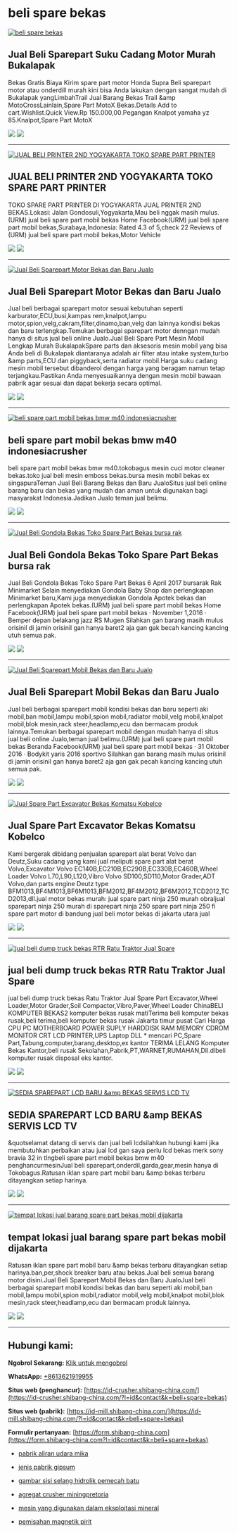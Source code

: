 # beli spare bekas

<a href="https://swt.shibang-china.com/?l=id&img&k=beli+spare+bekas" target="_blank">![beli spare bekas](http://static.shibang-china.com/all-800x300/405.jpg)</a>

## Jual Beli Sparepart Suku Cadang Motor Murah Bukalapak
Bekas Gratis Biaya Kirim spare part motor Honda Supra Beli sparepart motor atau onderdill murah kini bisa Anda lakukan dengan sangat mudah di Bukalapak yangLimbahTrail Jual Barang Bekas Trail &amp MotoCrossLainlain,Spare Part MotoX Bekas.Details Add to cart.Wishlist.Quick View.Rp 150.000,00.Pegangan Knalpot yamaha yz 85.Knalpot,Spare Part MotoX


<a href="https://whatsapp.shibangsoft.com/WhatsApp.php" target="_blank" title="WhatsApp">![](http://static.shibang-china.com/icon/whatsapp.png)</a> <a href="https://swt.shibang-china.com/?l=id&icon&k=beli+spare+bekas" target="_blank">![](http://static.shibang-china.com/icon/chat-id.png)</a>

---

<a href="https://swt.shibang-china.com/?l=id&img&k=beli+spare+bekas" target="_blank">![JUAL BELI PRINTER 2ND YOGYAKARTA TOKO SPARE PART PRINTER](http://static.shibang-china.com/all-800x300/409.jpg)</a>

## JUAL BELI PRINTER 2ND YOGYAKARTA TOKO SPARE PART PRINTER
TOKO SPARE PART PRINTER DI YOGYAKARTA JUAL PRINTER 2ND BEKAS.Lokasi: Jalan Gondosuli,Yogyakarta,Mau beli nggak masih mulus.(URM) jual beli spare part mobil bekas Home Facebook(URM) jual beli spare part mobil bekas,Surabaya,Indonesia: Rated 4.3 of 5,check 22 Reviews of (URM) jual beli spare part mobil bekas,Motor Vehicle


<a href="https://whatsapp.shibangsoft.com/WhatsApp.php" target="_blank" title="WhatsApp">![](http://static.shibang-china.com/icon/whatsapp.png)</a> <a href="https://swt.shibang-china.com/?l=id&icon&k=beli+spare+bekas" target="_blank">![](http://static.shibang-china.com/icon/chat-id.png)</a>

---

<a href="https://swt.shibang-china.com/?l=id&img&k=beli+spare+bekas" target="_blank">![Jual Beli Sparepart Motor Bekas dan Baru Jualo](http://static.shibang-china.com/all-800x300/89.jpg)</a>

## Jual Beli Sparepart Motor Bekas dan Baru Jualo
Jual beli berbagai sparepart motor sesuai kebutuhan seperti karburator,ECU,busi,kampas rem,knalpot,lampu motor,spion,velg,cakram,filter,dinamo,ban,velg dan lainnya kondisi bekas dan baru terlengkap.Temukan berbagai sparepart motor denngan mudah hanya di situs jual beli online Jualo.Jual Beli Spare Part Mesin Mobil Lengkap Murah BukalapakSpare parts dan aksesoris mesin mobil yang bisa Anda beli di Bukalapak diantaranya adalah air filter atau intake system,turbo &amp parts,ECU dan piggyback,serta radiator mobil.Harga suku cadang mesin mobil tersebut dibanderol dengan harga yang beragam namun tetap terjangkau.Pastikan Anda menyesuaikannya dengan mesin mobil bawaan pabrik agar sesuai dan dapat bekerja secara optimal.


<a href="https://whatsapp.shibangsoft.com/WhatsApp.php" target="_blank" title="WhatsApp">![](http://static.shibang-china.com/icon/whatsapp.png)</a> <a href="https://swt.shibang-china.com/?l=id&icon&k=beli+spare+bekas" target="_blank">![](http://static.shibang-china.com/icon/chat-id.png)</a>

---

<a href="https://swt.shibang-china.com/?l=id&img&k=beli+spare+bekas" target="_blank">![beli spare part mobil bekas bmw m40 indonesiacrusher](http://static.shibang-china.com/all-800x300/125.jpg)</a>

## beli spare part mobil bekas bmw m40 indonesiacrusher
beli spare part mobil bekas bmw m40.tokobagus mesin cuci motor cleaner bekas.toko jual beli mesin emboss bekas.bursa mesin mobil bekas ex singapuraTeman Jual Beli Barang Bekas dan Baru JualoSitus jual beli online barang baru dan bekas yang mudah dan aman untuk digunakan bagi masyarakat Indonesia.Jadikan Jualo teman jual belimu.


<a href="https://whatsapp.shibangsoft.com/WhatsApp.php" target="_blank" title="WhatsApp">![](http://static.shibang-china.com/icon/whatsapp.png)</a> <a href="https://swt.shibang-china.com/?l=id&icon&k=beli+spare+bekas" target="_blank">![](http://static.shibang-china.com/icon/chat-id.png)</a>

---

<a href="https://swt.shibang-china.com/?l=id&img&k=beli+spare+bekas" target="_blank">![Jual Beli Gondola Bekas Toko Spare Part Bekas bursa rak](http://static.shibang-china.com/all-800x300/1478.jpg)</a>

## Jual Beli Gondola Bekas Toko Spare Part Bekas bursa rak
Jual Beli Gondola Bekas Toko Spare Part Bekas 6 April 2017 bursarak Rak Minimarket Selain menyediakan Gondola Baby Shop dan perlengkapan Minimarket baru,Kami juga menyediakan Gondola Apotek bekas dan perlengkapan Apotek bekas.(URM) jual beli spare part mobil bekas Home Facebook(URM) jual beli spare part mobil bekas · November 1,2016 · Bemper depan belakang jazz RS Mugen Silahkan gan barang masih mulus orisinil di jamin orisinil gan hanya baret2 aja gan gak becah kancing kancing utuh semua pak.


<a href="https://whatsapp.shibangsoft.com/WhatsApp.php" target="_blank" title="WhatsApp">![](http://static.shibang-china.com/icon/whatsapp.png)</a> <a href="https://swt.shibang-china.com/?l=id&icon&k=beli+spare+bekas" target="_blank">![](http://static.shibang-china.com/icon/chat-id.png)</a>

---

<a href="https://swt.shibang-china.com/?l=id&img&k=beli+spare+bekas" target="_blank">![Jual Beli Sparepart Mobil Bekas dan Baru Jualo](http://static.shibang-china.com/all-800x300/1457.jpg)</a>

## Jual Beli Sparepart Mobil Bekas dan Baru Jualo
Jual beli berbagai sparepart mobil kondisi bekas dan baru seperti aki mobil,ban mobil,lampu mobil,spion mobil,radiator mobil,velg mobil,knalpot mobil,blok mesin,rack steer,headlamp,ecu dan bermacam produk lainnya.Temukan berbagai sparepart mobil dengan mudah hanya di situs jual beli online Jualo,teman jual belimu.(URM) jual beli spare part mobil bekas Beranda Facebook(URM) jual beli spare part mobil bekas · 31 Oktober 2016 · Bodykit yaris 2016 sportivo Silahkan gan barang masih mulus orisinil di jamin orisinil gan hanya baret2 aja gan gak pecah kancing kancing utuh semua pak.


<a href="https://whatsapp.shibangsoft.com/WhatsApp.php" target="_blank" title="WhatsApp">![](http://static.shibang-china.com/icon/whatsapp.png)</a> <a href="https://swt.shibang-china.com/?l=id&icon&k=beli+spare+bekas" target="_blank">![](http://static.shibang-china.com/icon/chat-id.png)</a>

---

<a href="https://swt.shibang-china.com/?l=id&img&k=beli+spare+bekas" target="_blank">![Jual Spare Part Excavator Bekas Komatsu Kobelco](http://static.shibang-china.com/all-800x300/1020.jpg)</a>

## Jual Spare Part Excavator Bekas Komatsu Kobelco
Kami bergerak dibidang penjualan sparepart alat berat Volvo dan Deutz,Suku cadang yang kami jual meliputi spare part alat berat Volvo,Excavator Volvo EC140B,EC210B,EC290B,EC330B,EC460B,Wheel Loader Volvo L70,L90,L120,Vibro Volvo SD100,SD110,Motor Grader,ADT Volvo,dan parts engine Deutz type BFM1013,BF4M1013,BF6M1013,BFM2012,BF4M2012,BF6M2012,TCD2012,TCD2013,dll.jual motor bekas murah: jual spare part ninja 250 murah obraljual sparepart ninja 250 murah di sparepart ninja 250 spare part ninja 250 fi spare part motor di bandung jual beli motor bekas di jakarta utara jual


<a href="https://whatsapp.shibangsoft.com/WhatsApp.php" target="_blank" title="WhatsApp">![](http://static.shibang-china.com/icon/whatsapp.png)</a> <a href="https://swt.shibang-china.com/?l=id&icon&k=beli+spare+bekas" target="_blank">![](http://static.shibang-china.com/icon/chat-id.png)</a>

---

<a href="https://swt.shibang-china.com/?l=id&img&k=beli+spare+bekas" target="_blank">![jual beli dump truck bekas RTR Ratu Traktor Jual Spare](http://static.shibang-china.com/all-800x300/469.jpg)</a>

## jual beli dump truck bekas RTR Ratu Traktor Jual Spare
jual beli dump truck bekas Ratu Traktor Jual Spare Part Excavator,Wheel Loader,Motor Grader,Soil Compactor,Vibro,Paver,Wheel Loader ChinaBELI KOMPUTER BEKAS2 komputer bekas rusak matiTerima beli komputer bekas rusak,beli terima,beli komputer bekas rusak Jakarta timur pusat Cari Harga CPU PC MOTHERBOARD POWER SUPLY HARDDISK RAM MEMORY CDROM MONITOR CRT LCD PRINTER,UPS Laptop DLL * mencari PC,Spare Part,Tabung,computer,barang,desktop,ex kantor TERIMA LELANG Komputer Bekas Kantor,beli rusak Sekolahan,Pabrik,PT,WARNET,RUMAHAN,Dll.dibeli komputer rusak disposal eks kantor.


<a href="https://whatsapp.shibangsoft.com/WhatsApp.php" target="_blank" title="WhatsApp">![](http://static.shibang-china.com/icon/whatsapp.png)</a> <a href="https://swt.shibang-china.com/?l=id&icon&k=beli+spare+bekas" target="_blank">![](http://static.shibang-china.com/icon/chat-id.png)</a>

---

<a href="https://swt.shibang-china.com/?l=id&img&k=beli+spare+bekas" target="_blank">![SEDIA SPAREPART LCD BARU &amp BEKAS SERVIS LCD TV](http://static.shibang-china.com/all-800x300/522.jpg)</a>

## SEDIA SPAREPART LCD BARU &amp BEKAS SERVIS LCD TV
&quotselamat datang di servis dan jual beli lcdsilahkan hubungi kami jika membutuhkan perbaikan atau jual lcd gan saya perlu lcd bekas merk sony bravia 32 in tlngbeli spare part mobil bekas bmw m40 penghancurmesinJual beli sparepart,onderdil,garda,gear,mesin hanya di Tokobagus.Ratusan iklan spare part mobil baru &amp bekas terbaru ditayangkan setiap harinya.


<a href="https://whatsapp.shibangsoft.com/WhatsApp.php" target="_blank" title="WhatsApp">![](http://static.shibang-china.com/icon/whatsapp.png)</a> <a href="https://swt.shibang-china.com/?l=id&icon&k=beli+spare+bekas" target="_blank">![](http://static.shibang-china.com/icon/chat-id.png)</a>

---

<a href="https://swt.shibang-china.com/?l=id&img&k=beli+spare+bekas" target="_blank">![tempat lokasi jual barang spare part bekas mobil dijakarta](http://static.shibang-china.com/all-800x300/1142.jpg)</a>

## tempat lokasi jual barang spare part bekas mobil dijakarta
Ratusan iklan spare part mobil baru &amp bekas terbaru ditayangkan setiap harinya.ban,per,shock breaker baru atau bekas.Jual beli semua barang motor disini.Jual Beli Sparepart Mobil Bekas dan Baru JualoJual beli berbagai sparepart mobil kondisi bekas dan baru seperti aki mobil,ban mobil,lampu mobil,spion mobil,radiator mobil,velg mobil,knalpot mobil,blok mesin,rack steer,headlamp,ecu dan bermacam produk lainnya.


<a href="https://whatsapp.shibangsoft.com/WhatsApp.php" target="_blank" title="WhatsApp">![](http://static.shibang-china.com/icon/whatsapp.png)</a> <a href="https://swt.shibang-china.com/?l=id&icon&k=beli+spare+bekas" target="_blank">![](http://static.shibang-china.com/icon/chat-id.png)</a>

---
## Hubungi kami:

**Ngobrol Sekarang:** [Klik untuk mengobrol](https://swt.shibang-china.com?l=id&contact&k=beli+spare+bekas)

**WhatsApp:**  [+8613621919955](https://whatsapp.shibangsoft.com/WhatsApp.php)

**Situs web (penghancur):** [https://id-crusher.shibang-china.com/](https://id-crusher.shibang-china.com/?l=id&contact&k=beli+spare+bekas)

**Situs web (pabrik):** [https://id-mill.shibang-china.com/](https://id-mill.shibang-china.com/?l=id&contact&k=beli+spare+bekas)

**Formulir pertanyaan:** [https://form.shibang-china.com](https://form.shibang-china.com?l=id&contact&k=beli+spare+bekas)

* [pabrik aliran udara mika](../48/pabrik%20aliran%20udara%20mika.md)

* [jenis pabrik gipsum](../43/jenis%20pabrik%20gipsum.md)

* [gambar sisi selang hidrolik pemecah batu](../50/gambar%20sisi%20selang%20hidrolik%20pemecah%20batu.md)

* [agregat crusher miningpretoria](../49/agregat%20crusher%20miningpretoria.md)

* [mesin yang digunakan dalam eksploitasi mineral](../47/mesin%20yang%20digunakan%20dalam%20eksploitasi%20mineral.md)

* [pemisahan magnetik pirit](../44/pemisahan%20magnetik%20pirit.md)